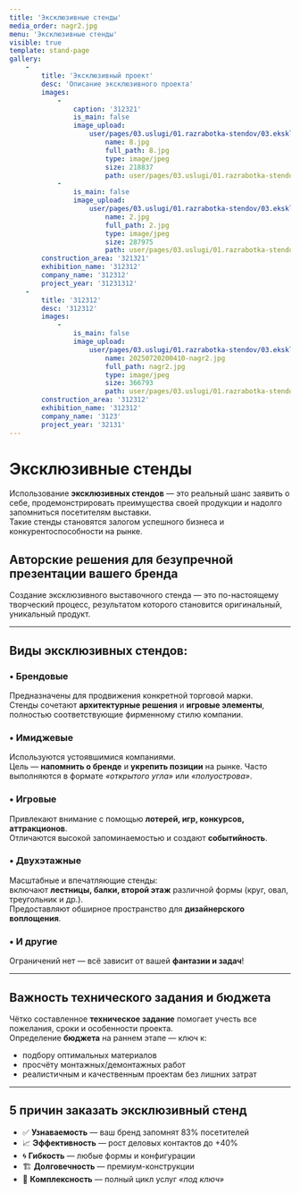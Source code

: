 ```yaml
---
title: 'Эксклюзивные стенды'
media_order: nagr2.jpg
menu: 'Эксклюзивные стенды'
visible: true
template: stand-page
gallery:
    -
        title: 'Эксклюзивный проект'
        desc: 'Описание эксклюзивного проекта'
        images:
            -
                caption: '312321'
                is_main: false
                image_upload:
                    user/pages/03.uslugi/01.razrabotka-stendov/03.ekskluziv/8.jpg:
                        name: 8.jpg
                        full_path: 8.jpg
                        type: image/jpeg
                        size: 218837
                        path: user/pages/03.uslugi/01.razrabotka-stendov/03.ekskluziv/8.jpg
            -
                is_main: false
                image_upload:
                    user/pages/03.uslugi/01.razrabotka-stendov/03.ekskluziv/2.jpg:
                        name: 2.jpg
                        full_path: 2.jpg
                        type: image/jpeg
                        size: 287975
                        path: user/pages/03.uslugi/01.razrabotka-stendov/03.ekskluziv/2.jpg
        construction_area: '321321'
        exhibition_name: '312312'
        company_name: '312312'
        project_year: '31231312'
    -
        title: '312312'
        desc: '312312'
        images:
            -
                is_main: false
                image_upload:
                    user/pages/03.uslugi/01.razrabotka-stendov/03.ekskluziv/20250720200410-nagr2.jpg:
                        name: 20250720200410-nagr2.jpg
                        full_path: nagr2.jpg
                        type: image/jpeg
                        size: 366793
                        path: user/pages/03.uslugi/01.razrabotka-stendov/03.ekskluziv/20250720200410-nagr2.jpg
        construction_area: '312312'
        exhibition_name: '312312'
        company_name: '3123'
        project_year: '32131'
---
```


# Эксклюзивные стенды

Использование **эксклюзивных стендов** — это реальный шанс заявить о себе, продемонстрировать преимущества своей продукции и надолго запомниться посетителям выставки.  
Такие стенды становятся залогом успешного бизнеса и конкурентоспособности на рынке.

## Авторские решения для безупречной презентации вашего бренда

Создание эксклюзивного выставочного стенда — это по-настоящему творческий процесс, результатом которого становится оригинальный, уникальный продукт.

---

## Виды эксклюзивных стендов:

### • Брендовые

Предназначены для продвижения конкретной торговой марки.  
Стенды сочетают **архитектурные решения** и **игровые элементы**, полностью соответствующие фирменному стилю компании.

### • Имиджевые

Используются устоявшимися компаниями.  
Цель — **напомнить о бренде** и **укрепить позиции** на рынке. Часто выполняются в формате *«открытого угла»* или *«полуострова»*.

### • Игровые

Привлекают внимание с помощью **лотерей, игр, конкурсов, аттракционов**.  
Отличаются высокой запоминаемостью и создают **событийность**.

### • Двухэтажные

Масштабные и впечатляющие стенды:  
включают **лестницы, балки, второй этаж** различной формы (круг, овал, треугольник и др.).  
Предоставляют обширное пространство для **дизайнерского воплощения**.

### • И другие

Ограничений нет — всё зависит от вашей **фантазии и задач**!

---

## Важность технического задания и бюджета

Чётко составленное **техническое задание** помогает учесть все пожелания, сроки и особенности проекта.  
Определение **бюджета** на раннем этапе — ключ к:

- подбору оптимальных материалов
- просчёту монтажных/демонтажных работ
- реалистичным и качественным проектам без лишних затрат

---

## 5 причин заказать эксклюзивный стенд

- ✅ **Узнаваемость** — ваш бренд запомнят 83% посетителей  
- 📈 **Эффективность** — рост деловых контактов до +40%  
- 🌀 **Гибкость** — любые формы и конфигурации  
- 🏗️ **Долговечность** — премиум-конструкции  
- 🔄 **Комплексность** — полный цикл услуг *«под ключ»*
